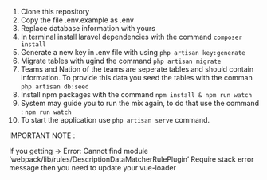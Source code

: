 1. Clone this repository
2. Copy the file .env.example as .env
3. Replace database information with yours
4. In terminal install laravel dependencies with the command ```composer install```
5. Generate a new key in .env file with using ```php artisan key:generate```
6. Migrate tables with ugind the command ```php artisan migrate```
7. Teams and Nation of the teams are seperate tables and should contain information. To provide this data you seed the tables with the comman ```php artisan db:seed```
6. Install npm packages with the command ```npm install & npm run watch```
7. System may guide you to run the mix again, to do that use the command : ```npm run watch```
8. To start the application use ```php artisan serve``` command.

IMPORTANT NOTE :

If you getting -> Error: Cannot find module ‘webpack/lib/rules/DescriptionDataMatcherRulePlugin’ Require stack error message then you need to update your vue-loader


